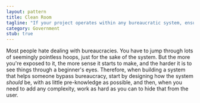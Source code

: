 ```yaml
---
layout: pattern
title: Clean Room
tagline: "If your project operates within any bureaucratic system, ensure that the person responsible for its design knows as little as possible about how the existing system works."
category: Government
stub: true
---
```


Most people hate dealing with bureaucracies. You have to jump through lots of seemingly pointless hoops, just for the sake of the system. But the more you're exposed to it, the more sense it starts to make, and the harder it is to see things through a beginner's eyes. Therefore, when building a system that helps someone bypass bureaucracy, start by designing how the system *should* be, with as little pre-knowledge as possible, and then, when you need to add any complexity, work as hard as you can to hide that from the user.
